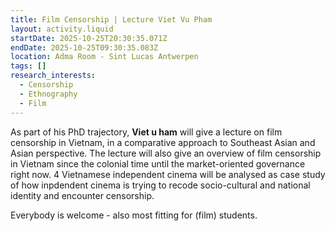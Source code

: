 ```yaml
---
title: Film Censorship | Lecture Viet Vu Pham
layout: activity.liquid
startDate: 2025-10-25T20:30:35.071Z
endDate: 2025-10-25T09:30:35.083Z
location: Adma Room - Sint Lucas Antwerpen
tags: []
research_interests:
  - Censorship
  - Ethnography
  - Film
---
```

<!--StartFragment-->

A﻿s part of his PhD trajectory, **Viet u  ham** will give a lecture on film censorship in Vietnam, in a comparative approach to Southeast Asian and Asian perspective. The lecture will also give an overview of film censorship in Vietnam since the colonial time until the market-oriented governance right now. 4 Vietnamese independent cinema will be analysed as case study of how inpdendent cinema is trying to recode socio-cultural and national identity and encounter censorship.  

<!--EndFragment-->

E﻿verybody is welcome - also most fitting for (film) students. 

<!--EndFragment-->